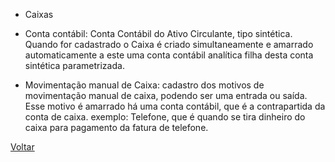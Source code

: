 * Caixas

- Conta contábil: Conta Contábil do Ativo Circulante, tipo sintética. Quando for cadastrado o Caixa é criado simultaneamente e amarrado automaticamente a este uma conta contábil analítica filha desta conta sintética parametrizada.

- Movimentação manual de Caixa: cadastro dos motivos de movimentação manual de caixa, podendo ser uma entrada ou saída. Esse motivo é amarrado há uma conta contábil, que é a contrapartida da conta de caixa. exemplo: Telefone, que é quando se tira dinheiro do caixa para pagamento da fatura de telefone.

  

[Voltar](ajustes_contabilidade.md)

